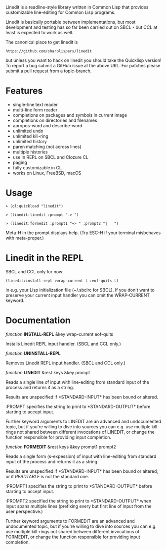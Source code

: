 Linedit is a readline-style library written in Common Lisp that
provides customizable line-editing for Common Lisp programs.

Linedit is basically portable between implementations, but most
development and testing has so far been carried out on SBCL - but CCL at
least is expected to work as well.

The canonical place to get linedit is

    https://github.com/sharplispers/linedit

but unless you want to hack on linedit you should take the Quicklisp
version! To report a bug submit a GitHub issue at the above URL. For
patches please submit a pull request from a topic-branch.

Features
========

* single-line text reader
* multi-line form reader
* completions on packages and symbols in current image
* completions on directories and filenames
* apropos-word and describe-word
* unlimited undo
* unlimited kill-ring
* unlimited history
* paren matching (not across lines)
* multiple histories
* use in REPL on SBCL and Clozure CL
* paging
* fully customizable in CL
* works on Linux, FreeBSD, macOS

Usage
=====

    > (ql:quickload "linedit")

    > (linedit:linedit :prompt "-> ")

    > (linedit:formedit :prompt1 "=> " :prompt2 "|   ")

Meta-H in the prompt displays help.
(Try ESC-H if your terminal misbehaves with meta-proper.)

Linedit in the REPL
===================

SBCL and CCL only for now:

    (linedit:install-repl :wrap-current t :eof-quits t)

in e.g. your Lisp initialization file (~/.sbclrc for SBCL). If you
don't want to preserve your current input handler you can omit the
WRAP-CURRENT keyword.

Documentation
=============

*function* __INSTALL-REPL__ &key wrap-current eof-quits

Installs Linedit REPL input handler. (SBCL and CCL only.)

*function* __UNINSTALL-REPL__

Removes Linedit REPL input handler. (SBCL and CCL only.)

*function* __LINEDIT__ &rest keys &key prompt

Reads a single line of input with line-editing from standard input of
the process and returns it as a string.

Results are unspecified if \*STANDARD-INPUT* has been bound or altered.

:PROMPT specifies the string to print to \*STANDARD-OUTPUT* before
starting to accept input.

Further keyword arguments to LINEDIT are an advanced and undocumented
topic, but if you're willing to dive into sources you can e.g. use
multiple kill-rings not shared between different invocations of
LINEDIT, or change the function responsible for providing input
completion.

*function* __FORMEDIT__ &rest keys &key prompt1 prompt2

Reads a single form (s-expession) of input with line-editing from
standard input of the process and returns it as a string.

Results are unspecified if \*STANDARD-INPUT* has been bound or altered,
or if *READTABLE* is not the standard one.

:PROMPT1 specifies the string to print to \*STANDARD-OUTPUT* before
starting to accept input.

:PROMPT2 specified the string to print to \*STANDARD-OUTPUT* when input
spans multiple lines (prefixing every but first line of input from the
user perspective.)

Further keyword arguments to FORMEDIT are an advanced and undocumented
topic, but if you're willing to dive into sources you can e.g. use
multiple kill-rings not shared between different invocations of
FORMEDIT, or change the function responsible for providing input
completion.
